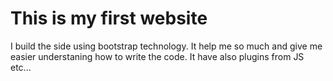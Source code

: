 # This is my first website
I build the side using bootstrap technology. 
It help me so much and give me easier understaning how to write the code. 
It have also plugins from JS etc... 